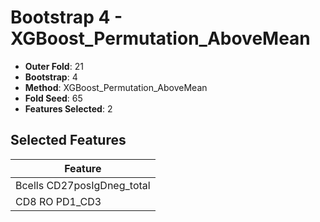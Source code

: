 # Bootstrap 4 - XGBoost_Permutation_AboveMean

- **Outer Fold**: 21
- **Bootstrap**: 4
- **Method**: XGBoost_Permutation_AboveMean
- **Fold Seed**: 65
- **Features Selected**: 2

## Selected Features

| Feature |
|---------|
| Bcells CD27posIgDneg_total |
| CD8 RO PD1_CD3 |
